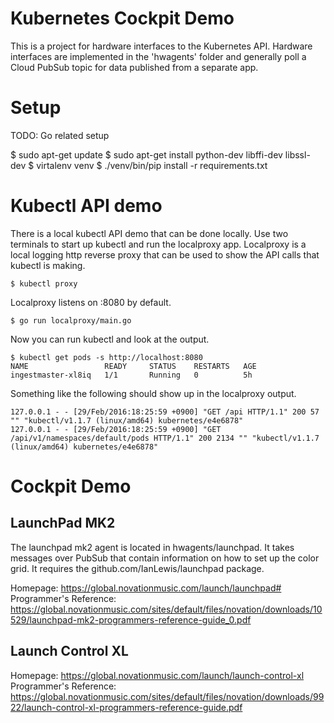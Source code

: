# Kubernetes Cockpit Demo

This is a project for hardware interfaces to the Kubernetes API. Hardware
interfaces are implemented in the 'hwagents' folder and generally poll
a Cloud PubSub topic for data published from a separate app.

# Setup

TODO: Go related setup

$ sudo apt-get update
$ sudo apt-get install python-dev libffi-dev libssl-dev
$ virtalenv venv
$ ./venv/bin/pip install -r requirements.txt

# Kubectl API demo

There is a local kubectl API demo that can be done locally. Use two terminals
to start up kubectl and run the localproxy app. Localproxy is a local logging
http reverse proxy that can be used to show the API calls that kubectl is
making.

```
$ kubectl proxy
```

Localproxy listens on :8080 by default.

```
$ go run localproxy/main.go
```

Now you can run kubectl and look at the output.

```
$ kubectl get pods -s http://localhost:8080
NAME                 READY     STATUS    RESTARTS   AGE
ingestmaster-xl8iq   1/1       Running   0          5h
```

Something like the following should show up in the localproxy output.

```
127.0.0.1 - - [29/Feb/2016:18:25:59 +0900] "GET /api HTTP/1.1" 200 57 "" "kubectl/v1.1.7 (linux/amd64) kubernetes/e4e6878"
127.0.0.1 - - [29/Feb/2016:18:25:59 +0900] "GET /api/v1/namespaces/default/pods HTTP/1.1" 200 2134 "" "kubectl/v1.1.7 (linux/amd64) kubernetes/e4e6878"
```

# Cockpit Demo

## LaunchPad MK2

The launchpad mk2 agent is located in hwagents/launchpad. It takes messages
over PubSub that contain information on how to set up the color grid. It requires
the github.com/IanLewis/launchpad package.

Homepage: https://global.novationmusic.com/launch/launchpad#
Programmer's Reference: https://global.novationmusic.com/sites/default/files/novation/downloads/10529/launchpad-mk2-programmers-reference-guide_0.pdf

## Launch Control XL

Homepage: https://global.novationmusic.com/launch/launch-control-xl
Programmer's Reference: https://global.novationmusic.com/sites/default/files/novation/downloads/9922/launch-control-xl-programmers-reference-guide.pdf

